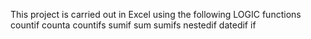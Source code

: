 This project is carried out in Excel using the following LOGIC functions
countif 
counta 
countifs 
sumif 
sum 
sumifs 
nestedif
datedif
if
